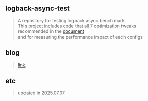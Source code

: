 ## logback-async-test
> A repository for testing logback async bench mark </br>
> This project includes code that all 7 optimization tweaks recommended in the [document](https://dzone.com/articles/how-instantly-improve-your-0) </br>
> and for measuring the performance impact of each configs

## blog 
> [link](https://2eungwoo.tistory.com/entry/Logback%EC%9D%84-%EC%B5%9C%EC%A0%81%ED%99%94-%ED%95%B4%EB%B3%B4%EC%9E%90)

## etc
> updated in 2025.07.07
